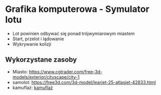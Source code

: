 # Grafika komputerowa - Symulator lotu
* Lot powinien odbywać się ponad trójwymiarowym miastem
* Start, przelot i lądowanie
* Wykrywanie kolizji

## Wykorzystane zasoby
* Miasto: https://www.cgtrader.com/free-3d-models/exterior/cityscape/city-1
* samolot: https://free3d.com/3d-model/learjet-25-atlasjet-42833.html
* kamuflaż: [kamuflaż](https://www.google.com/search?sca_esv=3a518e04b87d25c3&sxsrf=AHTn8zpGQfSkPEMjWKoKhvIQjQyLB7G3rQ:1747811540081&q=camouflage+metal+texture&udm=2&fbs=ABzOT_DLDkiLLB_RVmAYJoJJvF89c_5rhhX09S3YP1g91pK-oLcodXZomCNyb-_9hLVMbdo6nRbGiCMiSkVcO5sb2Bhfv9yreOl1cDRxuGiW1zxyMHne8-Kz_5ubWWshdEwkJ6Hr929u0c0iFNpCZrvNs7A6FpIfha5eT1oOve6btT0UJx8-Y9qQ8zRS6v_l5fX41RnP02T0uSrlugXaiHzUhe63yPgvbnol312l6kZBRAmxh5AzEDHzD48B1xKz4NIzhefGD2GV&sa=X&ved=2ahUKEwi_lOyvgbSNAxX6bPEDHQdLKBYQtKgLegQIGxAB&biw=2560&bih=1313&dpr=1.5#vhid=qyYCSTUNBWSYBM&vssid=mosaic)